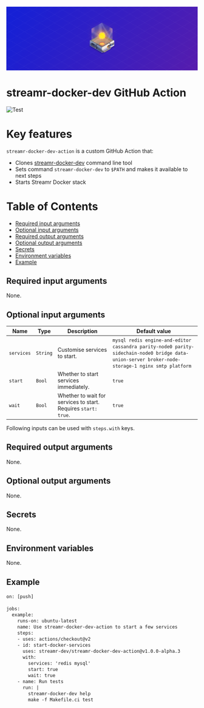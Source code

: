 <p align="center">
  <a href="https://streamr.network">
    <img alt="Streamr" src="https://raw.githubusercontent.com/streamr-dev/streamr-docker-dev-action/master/docker-header-img.png" width="1320" />
  </a>
</p>
<h1 align="left"></h1>

# streamr-docker-dev GitHub Action

![Test](https://github.com/streamr-dev/streamr-docker-dev-action/workflows/Test/badge.svg)

# Key features
`streamr-docker-dev-action` is a custom GitHub Action that:
- Clones [streamr-docker-dev](https://github.com/streamr-dev/streamr-docker-dev/) command line tool
- Sets command `streamr-docker-dev` to `$PATH` and makes it available to next steps
- Starts Streamr Docker stack
# Table of Contents
- [Required input arguments](#required-input-arguments)
- [Optional input arguments](#optional-input-arguments)
- [Required output arguments](#required-output-arguments)
- [Optional output arguments](#optional-output-arguments)
- [Secrets](#secrets)
- [Environment variables](#environment-variables)
- [Example](#example)

## Required input arguments
None.

## Optional input arguments
| Name              | Type   |Description                 |Default value|
|-------------------|--------|----------------------------|-------------------------------------------------------------------------------------------------------------------------------------|
|`services`|`String`|Customise services to start.|`mysql redis engine-and-editor cassandra parity-node0 parity-sidechain-node0 bridge data-union-server broker-node-storage-1 nginx smtp platform`|
|`start`            |`Bool`  |Whether to start services immediately.|`true`|
|`wait`             |`Bool`  |Whether to wait for services to start. Requires `start: true`.|`true`|

Following inputs can be used with `steps.with` keys.

## Required output arguments
None.

## Optional output arguments
None.

## Secrets
None.

## Environment variables
None.

## Example
```
on: [push]

jobs:
  example:
    runs-on: ubuntu-latest
    name: Use streamr-docker-dev-action to start a few services
    steps:
    - uses: actions/checkout@v2
    - id: start-docker-services
      uses: streamr-dev/streamr-docker-dev-action@v1.0.0-alpha.3
      with:
        services: 'redis mysql'
        start: true
        wait: true
    - name: Run tests
      run: |
        streamr-docker-dev help
        make -f Makefile.ci test
```
